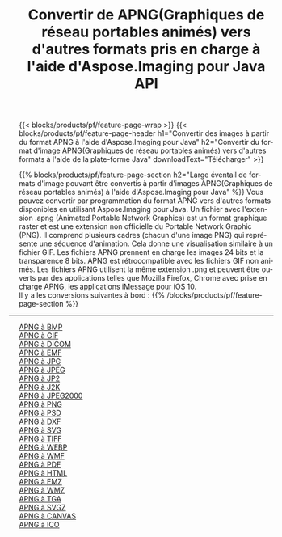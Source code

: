 ﻿---
title: Convertir de APNG(Graphiques de réseau portables animés) vers d'autres formats pris en charge à l'aide d'Aspose.Imaging pour Java API 
weight: 3920
url: /fr/java/conversion/from/apng 
lang: fr
langdirlevel: 2
locales: zh-hans,ja,it,ru,de,es,fr,nl,id,lt,pl,pt,vi,tr,ko,zh-hant,ar,hi,th,sv,cs,uk,he
description: Aspose.Imaging peut facilement convertir de APNG(Graphiques de réseau portables animés) vers d'autres formats à l'aide de la plate-forme Java
---

{{< blocks/products/pf/feature-page-wrap >}}
{{< blocks/products/pf/feature-page-header h1="Convertir des images à partir du format APNG à l'aide d'Aspose.Imaging pour Java" h2="Convertir du format d'image APNG(Graphiques de réseau portables animés) vers d'autres formats à l'aide de la plate-forme Java" downloadText="Télécharger" >}}


{{% blocks/products/pf/feature-page-section  h2="Large éventail de formats d'image pouvant être convertis à partir d'images APNG(Graphiques de réseau portables animés) à l'aide d'Aspose.Imaging pour Java" %}}
Vous pouvez convertir par programmation du format APNG vers d'autres formats disponibles en utilisant
Aspose.Imaging pour Java. Un fichier avec l'extension .apng (Animated Portable Network Graphics) est un format graphique raster et est une extension non officielle du Portable Network Graphic (PNG). Il comprend plusieurs cadres (chacun d'une image PNG) qui représente une séquence d'animation. Cela donne une visualisation similaire à un fichier GIF. Les fichiers APNG prennent en charge les images 24 bits et la transparence 8 bits. APNG est rétrocompatible avec les fichiers GIF non animés. Les fichiers APNG utilisent la même extension .png et peuvent être ouverts par des applications telles que Mozilla Firefox, Chrome avec prise en charge APNG, les applications iMessage pour iOS 10.
<br/>
Il y a les conversions suivantes à bord :
{{% /blocks/products/pf/feature-page-section %}}
<div class="container-fluid productfamilypage bg-gray">
    <div class="convertypes bg-gray agp-content section">
        <div class="container">
		<hr style="margin-left:-20px;"/>
		<div class="row other-converters">
		    <div class='col-md-2 other-converter remove-lp remove-rp'><a href="/imaging/fr/java/conversion/apng-to-bmp" >APNG à BMP</a></div><div class='col-md-2 other-converter remove-lp remove-rp'><a href="/imaging/fr/java/conversion/apng-to-gif" >APNG à GIF</a></div><div class='col-md-2 other-converter remove-lp remove-rp'><a href="/imaging/fr/java/conversion/apng-to-dicom" >APNG à DICOM</a></div><div class='col-md-2 other-converter remove-lp remove-rp'><a href="/imaging/fr/java/conversion/apng-to-emf" >APNG à EMF</a></div><div class='col-md-2 other-converter remove-lp remove-rp'><a href="/imaging/fr/java/conversion/apng-to-jpg" >APNG à JPG</a></div><div class='col-md-2 other-converter remove-lp remove-rp'><a href="/imaging/fr/java/conversion/apng-to-jpeg" >APNG à JPEG</a></div><div class='col-md-2 other-converter remove-lp remove-rp'><a href="/imaging/fr/java/conversion/apng-to-jp2" >APNG à JP2</a></div><div class='col-md-2 other-converter remove-lp remove-rp'><a href="/imaging/fr/java/conversion/apng-to-j2k" >APNG à J2K</a></div><div class='col-md-2 other-converter remove-lp remove-rp'><a href="/imaging/fr/java/conversion/apng-to-jpeg2000" >APNG à JPEG2000</a></div><div class='col-md-2 other-converter remove-lp remove-rp'><a href="/imaging/fr/java/conversion/apng-to-png" >APNG à PNG</a></div><div class='col-md-2 other-converter remove-lp remove-rp'><a href="/imaging/fr/java/conversion/apng-to-psd" >APNG à PSD</a></div><div class='col-md-2 other-converter remove-lp remove-rp'><a href="/imaging/fr/java/conversion/apng-to-dxf" >APNG à DXF</a></div><div class='col-md-2 other-converter remove-lp remove-rp'><a href="/imaging/fr/java/conversion/apng-to-svg" >APNG à SVG</a></div><div class='col-md-2 other-converter remove-lp remove-rp'><a href="/imaging/fr/java/conversion/apng-to-tiff" >APNG à TIFF</a></div><div class='col-md-2 other-converter remove-lp remove-rp'><a href="/imaging/fr/java/conversion/apng-to-webp" >APNG à WEBP</a></div><div class='col-md-2 other-converter remove-lp remove-rp'><a href="/imaging/fr/java/conversion/apng-to-wmf" >APNG à WMF</a></div><div class='col-md-2 other-converter remove-lp remove-rp'><a href="/imaging/fr/java/conversion/apng-to-pdf" >APNG à PDF</a></div><div class='col-md-2 other-converter remove-lp remove-rp'><a href="/imaging/fr/java/conversion/apng-to-html" >APNG à HTML</a></div><div class='col-md-2 other-converter remove-lp remove-rp'><a href="/imaging/fr/java/conversion/apng-to-emz" >APNG à EMZ</a></div><div class='col-md-2 other-converter remove-lp remove-rp'><a href="/imaging/fr/java/conversion/apng-to-wmz" >APNG à WMZ</a></div><div class='col-md-2 other-converter remove-lp remove-rp'><a href="/imaging/fr/java/conversion/apng-to-tga" >APNG à TGA</a></div><div class='col-md-2 other-converter remove-lp remove-rp'><a href="/imaging/fr/java/conversion/apng-to-svgz" >APNG à SVGZ</a></div><div class='col-md-2 other-converter remove-lp remove-rp'><a href="/imaging/fr/java/conversion/apng-to-canvas" >APNG à CANVAS</a></div><div class='col-md-2 other-converter remove-lp remove-rp'><a href="/imaging/fr/java/conversion/apng-to-ico" >APNG à ICO</a></div>
                </div>
        </div>
    </div>
</div>
<br/>

